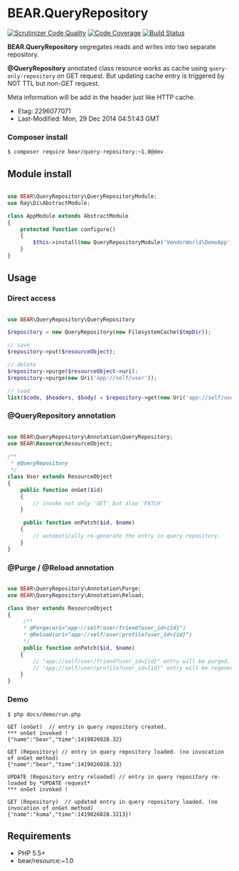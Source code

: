 # BEAR.QueryRepository
[![Scrutinizer Code Quality](https://scrutinizer-ci.com/g/koriym/BEAR.QueryRepository/badges/quality-score.png?b=develop)](https://scrutinizer-ci.com/g/koriym/BEAR.QueryRepository/?branch=develop)
[![Code Coverage](https://scrutinizer-ci.com/g/koriym/BEAR.QueryRepository/badges/coverage.png?b=develop)](https://scrutinizer-ci.com/g/koriym/BEAR.QueryRepository/?branch=develop)
[![Build Status](https://travis-ci.org/koriym/BEAR.QueryRepository.svg?branch=develop)](https://travis-ci.org/koriym/BEAR.QueryRepository)

**BEAR.QueryRepository** segregates reads and writes into two separate repository.

**@QueryRepository** annotated class resource works as cache using `query-only-repository` on GET request. But updating cache entry is triggered by NOT TTL but non-GET request.

Meta information will be add in the header just like HTTP cache.

 * Etag: 2296077071
 * Last-Modified: Mon, 29 Dec 2014 04:51:43 GMT

### Composer install

    $ composer require bear/query-repository:~1.0@dev
 
## Module install

```php

use BEAR\QueryRepository\QueryRepositoryModule;
use Ray\Di\AbstractModule;

class AppModule extends AbstractModule
{
    protected function configure()
    {
        $this->install(new QueryRepositoryModule('VendorWorld\DemoApp'); // for query storage namespace
    }
}

```
## Usage

### Direct access

```php

use BEAR\QueryRepository\QueryRepository

$repository = new QueryRepository(new FilesystemCache($tmpDir));

// save
$repository->put($resourceObject);

// delete
$repository->purge($resourceObject->uri);
$repository->purge(new Uri('app://self/user'));

// load
list($code, $headers, $body) = $repository->get(new Uri('app://self/user'));

```

### @QueryRepository annotation

```php

use BEAR\QueryRepository\Annotation\QueryRepository;
use BEAR\Resource\ResourceObject;
 
/**
 * @QueryRepository
 */
class User extends ResourceObject
{
    public function onGet($id)
    {
        // invoke not only 'GET' but also 'PATCH'
    }

     public function onPatch($id, $name)
    {
        // automatically re-generate the entry in query repository.
    }
}
```

### @Purge / @Reload annotation

```php

use BEAR\QueryRepository\Annotation\Purge;
use BEAR\QueryRepository\Annotation\Reload;

class User extends ResourceObject
{
     /**
     * @Purge(uri="app://self/user/friend?user_id={id}")
     * @Reload(uri="app://self/user/profile?user_id={id}")
     */
     public function onPatch($id, $name)
    {
        // "app://self/user/friend?user_id={id}" entry will be purged.
        // "app://self/user/profile?user_id={id}" entry will be regenerated.
    }
}
```

### Demo

    $ php docs/demo/run.php
    
    GET (onGet)  // entry in query repository created.
    *** onGet invoked !
    {"name":"bear","time":1419826028.32}
    
    GET (Repository) // entry in query repository loaded. (no invocation of onGet method)
    {"name":"bear","time":1419826028.32}
    
    UPDATE (Repository entry reloaded) // entry in query repository re-loaded by *UPDATE request*
    *** onGet invoked !
    
    GET (Repository)  // updated entry in query repository loaded. (no invocation of onGet method)
    {"name":"kuma","time":1419826028.3213}!

## Requirements

 * PHP 5.5+
 * bear/resource:~1.0
 
